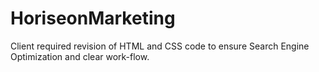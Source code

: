 # HoriseonMarketing
Client required revision of HTML and CSS code to ensure Search Engine Optimization and clear work-flow.
